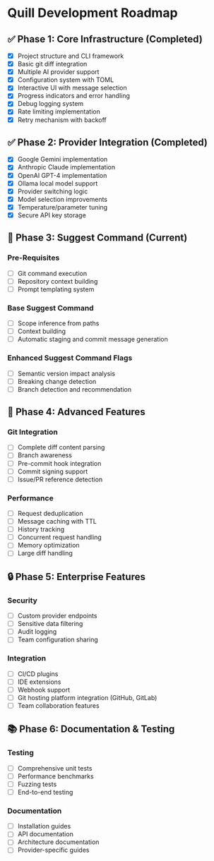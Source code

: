 # Quill Development Roadmap

## ✅ Phase 1: Core Infrastructure (Completed)

- [x] Project structure and CLI framework
- [x] Basic git diff integration
- [x] Multiple AI provider support
- [x] Configuration system with TOML
- [x] Interactive UI with message selection
- [x] Progress indicators and error handling
- [x] Debug logging system
- [x] Rate limiting implementation
- [x] Retry mechanism with backoff

## ✅ Phase 2: Provider Integration (Completed)

- [x] Google Gemini implementation
- [x] Anthropic Claude implementation
- [x] OpenAI GPT-4 implementation
- [x] Ollama local model support
- [x] Provider switching logic
- [x] Model selection improvements
- [x] Temperature/parameter tuning
- [x] Secure API key storage

## 🚧 Phase 3: Suggest Command (Current)

### Pre-Requisites
- [ ] Git command execution
- [ ] Repository context building
- [ ] Prompt templating system

### Base Suggest Command
- [ ] Scope inference from paths
- [ ] Context building
- [ ] Automatic staging and commit message generation

### Enhanced Suggest Command Flags
- [ ] Semantic version impact analysis
- [ ] Breaking change detection
- [ ] Branch detection and recommendation

## 🔄 Phase 4: Advanced Features

### Git Integration
- [ ] Complete diff content parsing
- [ ] Branch awareness
- [ ] Pre-commit hook integration
- [ ] Commit signing support
- [ ] Issue/PR reference detection

### Performance
- [ ] Request deduplication
- [ ] Message caching with TTL
- [ ] History tracking
- [ ] Concurrent request handling
- [ ] Memory optimization
- [ ] Large diff handling

## 🔒 Phase 5: Enterprise Features

### Security
- [ ] Custom provider endpoints
- [ ] Sensitive data filtering
- [ ] Audit logging
- [ ] Team configuration sharing

### Integration
- [ ] CI/CD plugins
- [ ] IDE extensions
- [ ] Webhook support
- [ ] Git hosting platform integration (GitHub, GitLab)
- [ ] Team collaboration features

## 📚 Phase 6: Documentation & Testing

### Testing
- [ ] Comprehensive unit tests
- [ ] Performance benchmarks
- [ ] Fuzzing tests
- [ ] End-to-end testing

### Documentation
- [ ] Installation guides
- [ ] API documentation
- [ ] Architecture documentation
- [ ] Provider-specific guides